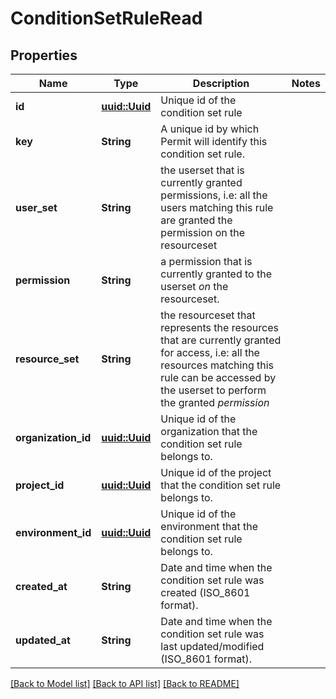 # ConditionSetRuleRead

## Properties

Name | Type | Description | Notes
------------ | ------------- | ------------- | -------------
**id** | [**uuid::Uuid**](uuid::Uuid.md) | Unique id of the condition set rule | 
**key** | **String** | A unique id by which Permit will identify this condition set rule. | 
**user_set** | **String** | the userset that is currently granted permissions, i.e: all the users matching this rule are granted the permission on the resourceset | 
**permission** | **String** | a permission that is currently granted to the userset *on* the resourceset. | 
**resource_set** | **String** | the resourceset that represents the resources that are currently granted for access, i.e: all the resources matching this rule can be accessed by the userset to perform the granted *permission* | 
**organization_id** | [**uuid::Uuid**](uuid::Uuid.md) | Unique id of the organization that the condition set rule belongs to. | 
**project_id** | [**uuid::Uuid**](uuid::Uuid.md) | Unique id of the project that the condition set rule belongs to. | 
**environment_id** | [**uuid::Uuid**](uuid::Uuid.md) | Unique id of the environment that the condition set rule belongs to. | 
**created_at** | **String** | Date and time when the condition set rule was created (ISO_8601 format). | 
**updated_at** | **String** | Date and time when the condition set rule was last updated/modified (ISO_8601 format). | 

[[Back to Model list]](../README.md#documentation-for-models) [[Back to API list]](../README.md#documentation-for-api-endpoints) [[Back to README]](../README.md)


